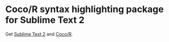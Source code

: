 # Coco/R syntax highlighting package for Sublime Text 2

Get [Sublime Text 2](http://www.sublimetext.com/2) and [Coco/R](http://www.ssw.uni-linz.ac.at/coco/).
